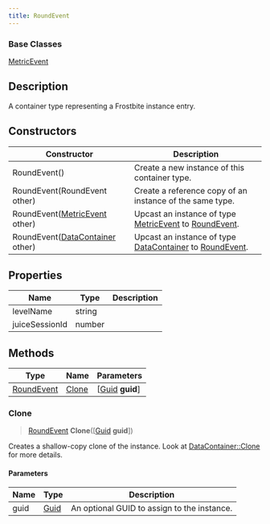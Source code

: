 ```yaml
---
title: RoundEvent
---
```

### Base Classes

[MetricEvent](/vext/ref/fb/metricevent/)

## Description

A container type representing a Frostbite instance entry.

## Constructors

| Constructor                                                           | Description                                                                                                 |
| --------------------------------------------------------------------- | ----------------------------------------------------------------------------------------------------------- |
| RoundEvent()                                                          | Create a new instance of this container type.                                                               |
| RoundEvent(RoundEvent other)                                          | Create a reference copy of an instance of the same type.                                                    |
| RoundEvent([MetricEvent](/vext/ref/fb/metricevent/) other)                          | Upcast an instance of type [MetricEvent](/vext/ref/fb/metricevent/) to [RoundEvent](/vext/ref/fb/roundevent/).                          |
| RoundEvent([DataContainer](/vext/ref/shared/class/datacontainer) other) | Upcast an instance of type [DataContainer](/vext/ref/shared/class/datacontainer) to [RoundEvent](/vext/ref/fb/roundevent/). |

## Properties

| Name           | Type   | Description |
| -------------- | ------ | ----------- |
| levelName      | string |             |
| juiceSessionId | number |             |

## Methods

| Type                     | Name            | Parameters                                     |
| ------------------------ | --------------- | ---------------------------------------------- |
| [RoundEvent](/vext/ref/fb/roundevent/) | [Clone](#clone) | \[[Guid](/vext/ref/shared/class/guid) **guid**\] |

### Clone

> [RoundEvent](/vext/ref/fb/roundevent/) **Clone**(\[[Guid](/vext/ref/shared/class/guid) **guid**\])

Creates a shallow-copy clone of the instance. Look at [DataContainer::Clone](/vext/ref/shared/class/datacontainer#clone) for more details.

#### Parameters

| Name | Type         | Description                                 |
| ---- | ------------ | ------------------------------------------- |
| guid | [Guid](/vext/ref/shared/class/guid/) | An optional GUID to assign to the instance. |
